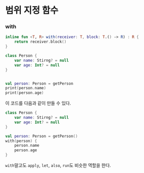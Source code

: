 # 범위 지정 함수

### with

```kotlin
inline fun <T, R> with(receiver: T, block: T.() -> R) : R {
    return receiver.block()
}
```





```kotlin
class Person {
    var name: Stirng? = null
    var age: Int? = null
}


val person: Person = getPerson
print(person.name)
print(person.age)
```

이 코드를 다음과 같이 만들 수 있다.

```kotlin
class Person {
    var name: Stirng? = null
    var age: Int? = null
}

val person: Person = getPerson()
with(person) {
    person.name
    person.age
}
```



`with`말고도 `apply`, `let`, `also`, `run`도 비슷한 역할을 한다.



